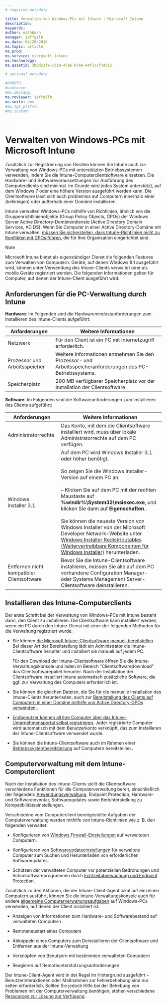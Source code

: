 ```yaml
---
# required metadata

title: Verwalten von Windows-PCs mit Intune | Microsoft Intune
description:
keywords:
author: nathbarn
manager: jeffgilb
ms.date: 04/28/2016
ms.topic: article
ms.prod:
ms.service: microsoft-intune
ms.technology:
ms.assetid: 3b8d22fe-c318-4796-b760-44f1ccf34312

# optional metadata

#ROBOTS:
#audience:
#ms.devlang:
ms.reviewer: jeffgilb
ms.suite: ems
#ms.tgt_pltfrm:
#ms.custom:

---
```


# Verwalten von Windows-PCs mit Microsoft Intune
Zusätzlich zur Registrierung von Geräten können Sie Intune auch zur Verwaltung von Windows-PCs mit unterstützten Betriebssystemen verwenden, indem Sie die Intune-Computerclientsoftware einsetzen. Die Hardware- und Softwarevoraussetzungen zur Ausführung des Computerclients sind minimal. Im Grunde wird jedes System unterstützt, auf dem Windows 7 oder eine höhere Version ausgeführt werden kann.  Die Clientsoftware lässt sich auch problemlos auf Computern innerhalb einer (beliebigen) oder außerhalb einer Domäne installieren.

Intune verwalten Windows-PCs mithilfe von Richtlinien, ähnlich wie die Gruppenrichtlinienobjekte (Group Policy Objects, GPOs) der Windows Server Active Directory-Domänendienste (Active Directory Domain Services, AD DS). Wenn Sie Computer in einer Active Directory-Domäne mit Intune verwalten, [müssen Sie sicherstellen, dass Intune-Richtlinien nicht zu Konflikten mit GPOs führen](resolve-gpo-and-microsoft-intune-policy-conflicts.md), die für Ihre Organisation eingerichtet sind.

> [!NOTE]
> Microsoft Intune bietet als eigenständiger Dienst die folgenden Features zum Verwalten von Computern. Geräte, auf denen Windows 8.1 ausgeführt wird, können unter Verwendung des Intune-Clients verwaltet oder als mobile Geräte registriert werden. Die folgenden Informationen gelten für Computer, auf denen der Intune-Client ausgeführt wird.

## Anforderungen für die PC-Verwaltung durch Intune

**Hardware**:
Im Folgenden sind die Hardwaremindestanforderungen zum Installieren des Intune-Clients aufgeführt:

|Anforderungen|Weitere Informationen|
|---------------|--------------------|
|Netzwerk|Für den Client ist ein PC mit Internetzugriff erforderlich.|
|Prozessor und Arbeitsspeicher|Weitere Informationen entnehmen Sie den Prozessor- und Arbeitsspeicheranforderungen des PC-Betriebssystems.|
|Speicherplatz|200 MB verfügbarer Speicherplatz vor der Installation der Clientsoftware|

**Software**:
Im Folgenden sind die Softwareanforderungen zum Installieren des Clients aufgeführt:

|Anforderungen|Weitere Informationen|
|---------------|--------------------|
|Administratorrechte|Das Konto, mit dem die Clientsoftware installiert wird, muss über lokale Administratorrechte auf dem PC verfügen.|
|Windows Installer 3.1|Auf dem PC wird Windows Installer 3.1 oder höher benötigt.<br /><br />So zeigen Sie die Windows Installer-Version auf einem PC an:<br /><br />– Klicken Sie auf dem PC mit der rechten Maustaste auf **%windir%\System32\msiexec.exe**, und klicken Sie dann auf **Eigenschaften**..<br /><br />Sie können die neueste Version von Windows Installer von der Microsoft Developer Network-Website unter [Windows Installer Redistributables (Weitervertreibbare Komponenten für Windows Installer)](http://go.microsoft.com/fwlink/?LinkID=234258) herunterladen.|
|Entfernen nicht kompatibler Clientsoftware|Bevor Sie die Intune-Clientsoftware installieren, müssen Sie alle auf dem PC vorhandene Configuration Manager- oder Systems Management Server-Clientsoftware deinstallieren.|

## Installieren des Intune-Computerclients
Der erste Schritt bei der Verwaltung von Windows-PCs mit Intune besteht darin, den Client zu installieren. Die Clientsoftware kann installiert werden, wenn ein PC durch den Intune-Dienst mit einer der folgenden Methoden für die Verwaltung registriert wurde:

-   Sie können [die Microsoft Intune-Clientsoftware manuell bereitstellen](install-the-windows-pc-client-with-microsoft-intune.md#to-manually-deploy-the-client-software). Bei dieser Art der Bereitstellung lädt ein Administrator die Intune-Clientsoftware herunter und installiert sie manuell auf jedem PC.

    Für den Download der Intune-Clientsoftware öffnen Sie die Intune-Verwaltungskonsole und laden im Bereich "Clientsoftwaredownload" das Clientsoftwarepaket herunter. Nach der Installation der Clientsoftware installiert Intune automatisch zusätzliche Software, die ggf. zur Verwaltung des Computers erforderlich ist.

-   Sie können die gleichen Dateien, die Sie für die manuelle Installation des Intune-Clients herunterladen, auch zur [Bereitstellung des Clients auf Computern in einer Domäne mithilfe von Active Directory-GPOs verwenden](install-the-windows-pc-client-with-microsoft-intune.md#to-automatically-deploy-the-client-software-by-using-group-policy)..

-   [Endbenutzer können all ihre Computer über das Intune-Unternehmensportal selbst registrieren](install-the-windows-pc-client-with-microsoft-intune.md#how-users-can-self-enroll-their-computers). Jeder registrierte Computer wird automatisch mit dem Benutzerkonto verknüpft, das zum Installieren der Intune-Clientsoftware verwendet wurde.

-   Sie können die Intune-Clientsoftware auch im Rahmen einer [Betriebssystembereitstellung](install-the-windows-pc-client-with-microsoft-intune.md#install-the-microsoft-intune-client-software-as-part-of-an-image) auf Computern bereitstellen..

## Computerverwaltung mit dem Intune-Computerclient
Nach der Installation des Intune-Clients stellt die Clientsoftware verschiedene Funktionen für die Computerverwaltung bereit, einschließlich der folgenden: [Anwendungsverwaltung](deploy-apps-in-microsoft-intune.md), Endpoint Protection, Hardware- und Softwareinventar, Softwareupdates sowie Berichterstellung zu Kompatibilitätseinstellungen.

Verschiedene vom Computerclient bereitgestellte Aufgaben der Computerverwaltung werden mithilfe von Intune-Richtlinien wie z. B. den folgenden verwaltet:

-   Konfigurieren von [Windows Firewall-Einstellungen](help-protect-windows-pcs-using-windows-firewall-policies-in-microsoft-intune.md) auf verwalteten Computern.

-   Konfigurieren von [Softwareupdateeinstellungen](keep-windows-pcs-up-to-date-with-software-updates-in-microsoft-intune.md) für verwaltete Computer zum Suchen und Herunterladen von erforderlichen Softwareupdates.

-   Schützen der verwalteten Computer vor potenziellen Bedrohungen und Schadsoftwareprogrammen durch [Echtzeitüberwachung und Endpoint Protection](help-secure-windows-pcs-with-endpoint-protection-for-microsoft-intune.md).

Zusätzlich zu den Aktionen, die der Intune-Client-Agent lokal auf einzelnen Computern ausführt, können Sie die Intune-Verwaltungskonsole auch für andere [allgemeine Computerverwaltungsaufgaben](common-windows-pc-management-tasks-with-the-microsoft-intune-computer-client.md) auf Windows-PCs verwenden, auf denen der Client installiert ist:

-   Anzeigen von Informationen zum Hardware- und Softwarebestand auf verwalteten Computern

-   Remoteneustart eines Computers

-   Abkoppeln eines Computers zum Deinstallieren der Clientsoftware und Entfernen aus der Intune-Verwaltung

-   Verknüpfen von Benutzern mit bestimmten verwalteten Computern

-   Reagieren auf Remoteunterstützungsanforderungen

Der Intune-Client-Agent wird in der Regel im Hintergrund ausgeführt – Benutzerinteraktionen oder Maßnahmen zur Fehlerbehebung sind nur selten erforderlich. Sollten Sie jedoch Hilfe bei der Behebung von Problemen mit der Computerverwaltung benötigen, stehen verschiedene [Ressourcen zur Lösung zur Verfügung](/intune/troubleshoot/troubleshoot-client-setup-in-microsoft-intune)..


<!--HONumber=May16_HO1-->


